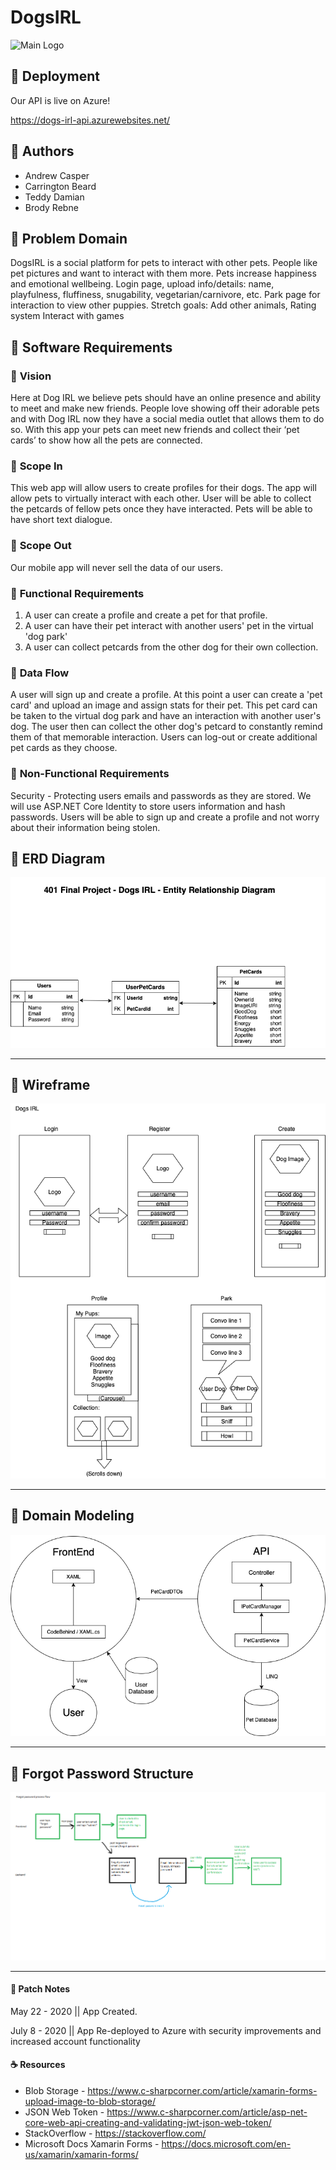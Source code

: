 # DogsIRL
![Main Logo](https://github.com/DogsIRLOrg/DogsIRL/blob/dev/assets/main.png)

## 🐶 Deployment
Our API is live on Azure!

https://dogs-irl-api.azurewebsites.net/

## 🐶 Authors
- Andrew Casper
- Carrington Beard
- Teddy Damian
- Brody Rebne

## 🐶 Problem Domain
DogsIRL is a social platform for pets to interact with other pets. People like pet pictures and want to interact with them more. Pets increase happiness and emotional wellbeing. Login page, upload info/details: name, playfulness, fluffiness, snugability, vegetarian/carnivore, etc. Park page for interaction to view other puppies.
Stretch goals: Add other animals, Rating system Interact with games

## 🐶 Software Requirements
### 🐾 **Vision**
Here at Dog IRL we believe pets should have an online presence and ability to meet and make new friends. People love showing off their adorable pets and with Dog IRL now they have a social media outlet that allows them to do so. With this app your pets can meet new friends and collect their ‘pet cards’ to show how all the pets are connected.

### 🐾 **Scope In**
This web app will allow users to create profiles for their dogs.
The app will allow pets to virtually interact with each other.
User will be able to collect the petcards of fellow pets once they have interacted.
Pets will be able to have short text dialogue.

### 🐾 **Scope Out**
Our mobile app will never sell the data of our users.

### 🐾 **Functional Requirements**
1. A user can create a profile and create a pet for that profile.
2. A user can have their pet interact with another users' pet in the virtual 'dog park'
3. A user can collect petcards from the other dog for their own collection.

### 🐾 **Data Flow**
	
A user will sign up and create a profile. At this point a user can create a 'pet card' and upload an image and assign stats for their pet. This pet card can be taken to the virtual dog park and have an interaction with another user's dog. The user then can collect the other dog's petcard to constantly remind them of that memorable interaction. Users can log-out or create additional pet cards as they choose.

### 🐾 **Non-Functional Requirements**

Security - Protecting users emails and passwords as they are stored. We will use ASP.NET Core Identity to store users information and hash passwords. Users will be able to sign up and create a profile and not worry about their information being stolen.

## 🐶 ERD Diagram
![ERD Diagram](https://github.com/401FinalProjectOrg/DogsIRL/blob/dev/DogsIRL%20ER%20Diagram.png)
*  *  *  *  *
## 🐶 Wireframe
![Wireframe](https://github.com/401FinalProjectOrg/DogsIRL/blob/dev/DogsIRL%20Wireframes.png)
*  *  *  *  *
## 🐶 Domain Modeling
![DomainModeling](https://github.com/401FinalProjectOrg/DogsIRL/blob/dev/DogsIRLDomainModel.png)
*  *  *  *  *
## 🐶 Forgot Password Structure
![ForgotPassword](https://github.com/401FinalProjectOrg/DogsIRL/blob/dev/Forgot-password.png)
*  *  *  *  *

#### 🔨 Patch Notes
May 22 - 2020 || App Created.

July 8 - 2020 || App Re-deployed to Azure with security improvements and increased account functionality

#### ☕ Resources
- Blob Storage - https://www.c-sharpcorner.com/article/xamarin-forms-upload-image-to-blob-storage/
- JSON Web Token - https://www.c-sharpcorner.com/article/asp-net-core-web-api-creating-and-validating-jwt-json-web-token/
- StackOverflow - https://stackoverflow.com/
- Microsoft Docs Xamarin Forms - https://docs.microsoft.com/en-us/xamarin/xamarin-forms/
